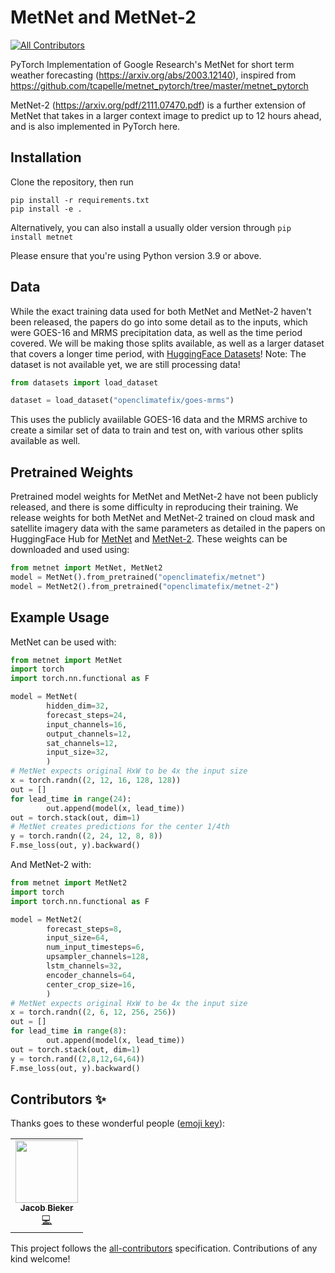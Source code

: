# MetNet and MetNet-2
<!-- ALL-CONTRIBUTORS-BADGE:START - Do not remove or modify this section -->
[![All Contributors](https://img.shields.io/badge/all_contributors-1-orange.svg?style=flat-square)](#contributors-)
<!-- ALL-CONTRIBUTORS-BADGE:END -->

PyTorch Implementation of Google Research's MetNet for short term weather forecasting (https://arxiv.org/abs/2003.12140), inspired from https://github.com/tcapelle/metnet_pytorch/tree/master/metnet_pytorch

MetNet-2 (https://arxiv.org/pdf/2111.07470.pdf) is a further extension of MetNet that takes in a larger context image to predict up to 12 hours ahead, and is also implemented in PyTorch here.

## Installation

Clone the repository, then run
```shell
pip install -r requirements.txt
pip install -e .
````

Alternatively, you can also install a usually older version through ```pip install metnet```

Please ensure that you're using Python version 3.9 or above.

## Data

While the exact training data used for both MetNet and MetNet-2 haven't been released, the papers do go into some detail as to the inputs, which were GOES-16 and MRMS precipitation data, as well as the time period covered. We will be making those splits available, as well as a larger dataset that covers a longer time period, with [HuggingFace Datasets](https://huggingface.co/datasets/openclimatefix/goes-mrms)! Note: The dataset is not available yet, we are still processing data!

```python
from datasets import load_dataset

dataset = load_dataset("openclimatefix/goes-mrms")
```

This uses the publicly avaiilable GOES-16 data and the MRMS archive to create a similar set of data to train and test on, with various other splits available as well.

## Pretrained Weights
Pretrained model weights for MetNet and MetNet-2 have not been publicly released, and there is some difficulty in reproducing their training. We release weights for both MetNet and MetNet-2 trained on cloud mask and satellite imagery data with the same parameters as detailed in the papers on HuggingFace Hub for [MetNet](https://huggingface.co/openclimatefix/metnet) and [MetNet-2](https://huggingface.co/openclimatefix/metnet-2). These weights can be downloaded and used using:

```python
from metnet import MetNet, MetNet2
model = MetNet().from_pretrained("openclimatefix/metnet")
model = MetNet2().from_pretrained("openclimatefix/metnet-2")
```

## Example Usage

MetNet can be used with:

```python
from metnet import MetNet
import torch
import torch.nn.functional as F

model = MetNet(
        hidden_dim=32,
        forecast_steps=24,
        input_channels=16,
        output_channels=12,
        sat_channels=12,
        input_size=32,
        )
# MetNet expects original HxW to be 4x the input size
x = torch.randn((2, 12, 16, 128, 128))
out = []
for lead_time in range(24):
        out.append(model(x, lead_time))
out = torch.stack(out, dim=1)
# MetNet creates predictions for the center 1/4th
y = torch.randn((2, 24, 12, 8, 8))
F.mse_loss(out, y).backward()
```

And MetNet-2 with:

```python
from metnet import MetNet2
import torch
import torch.nn.functional as F

model = MetNet2(
        forecast_steps=8,
        input_size=64,
        num_input_timesteps=6,
        upsampler_channels=128,
        lstm_channels=32,
        encoder_channels=64,
        center_crop_size=16,
        )
# MetNet expects original HxW to be 4x the input size
x = torch.randn((2, 6, 12, 256, 256))
out = []
for lead_time in range(8):
        out.append(model(x, lead_time))
out = torch.stack(out, dim=1)
y = torch.rand((2,8,12,64,64))
F.mse_loss(out, y).backward()
```

## Contributors ✨

Thanks goes to these wonderful people ([emoji key](https://allcontributors.org/docs/en/emoji-key)):

<!-- ALL-CONTRIBUTORS-LIST:START - Do not remove or modify this section -->
<!-- prettier-ignore-start -->
<!-- markdownlint-disable -->
<table>
  <tr>
    <td align="center"><a href="https://www.jacobbieker.com"><img src="https://avatars.githubusercontent.com/u/7170359?v=4?s=100" width="100px;" alt=""/><br /><sub><b>Jacob Bieker</b></sub></a><br /><a href="https://github.com/openclimatefix/metnet/commits?author=jacobbieker" title="Code">💻</a></td>
  </tr>
</table>

<!-- markdownlint-restore -->
<!-- prettier-ignore-end -->

<!-- ALL-CONTRIBUTORS-LIST:END -->

This project follows the [all-contributors](https://github.com/all-contributors/all-contributors) specification. Contributions of any kind welcome!